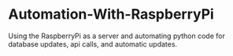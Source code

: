 # Automation-With-RaspberryPi
Using the RaspberryPi as a server and automating python code for database updates, api calls, and automatic updates.
